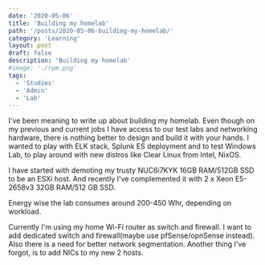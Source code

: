 ```yaml
---
date: '2020-05-06'
title: 'Building my homelab'
path: '/posts/2020-05-06-building-my-homelab/'
category: 'Learning'
layout: post
draft: false
description: 'Building my homelab'
#image: './rpm.png'
tags:
  - 'Studies'
  - 'Admin'
  - 'Lab'
---
```


I've been meaning to write up about building my homelab. Even though on my previous and current jobs I have access to our test labs and networking hardware, there is nothing better to design and build it with your hands. I wanted to play with ELK stack, Splunk ES deployment and to test Windows Lab, to play around with new distros like Clear Linux from Intel, NixOS.

I have started with demoting my trusty NUC6i7KYK 16GB RAM/512GB SSD to be an ESXi host. And recently I've complemented it with 2 x Xeon E5-2658v3 32GB RAM/512 GB SSD.

Energy wise the lab consumes around 200-450 Whr, depending on workload.

Currently I'm using my home Wi-Fi router as switch and firewall. I want to add dedicated switch and firewall(maybe use pfSense/opnSense instead). Also there is a need for better network segmentation. Another thing I've forgot, is to add NICs to my new 2 hosts.
